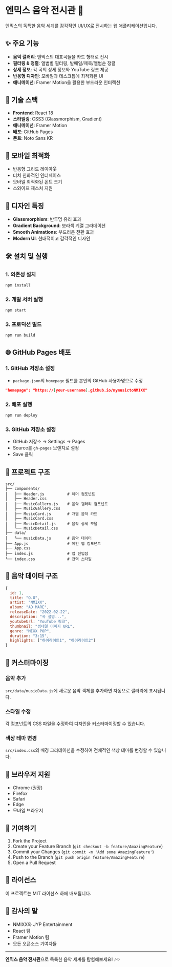 # 엔믹스 음악 전시관 🎵

엔믹스의 독특한 음악 세계를 감각적인 UI/UX로 전시하는 웹 애플리케이션입니다.

## ✨ 주요 기능

- **음악 갤러리**: 엔믹스의 대표곡들을 카드 형태로 전시
- **필터링 & 정렬**: 앨범별 필터링, 발매일/제목/앨범순 정렬
- **상세 정보**: 각 곡의 상세 정보와 YouTube 링크 제공
- **반응형 디자인**: 모바일과 데스크톱에 최적화된 UI
- **애니메이션**: Framer Motion을 활용한 부드러운 인터랙션

## 🚀 기술 스택

- **Frontend**: React 18
- **스타일링**: CSS3 (Glassmorphism, Gradient)
- **애니메이션**: Framer Motion
- **배포**: GitHub Pages
- **폰트**: Noto Sans KR

## 📱 모바일 최적화

- 반응형 그리드 레이아웃
- 터치 친화적인 인터페이스
- 모바일 최적화된 폰트 크기
- 스와이프 제스처 지원

## 🎨 디자인 특징

- **Glassmorphism**: 반투명 유리 효과
- **Gradient Background**: 보라색 계열 그라데이션
- **Smooth Animations**: 부드러운 전환 효과
- **Modern UI**: 현대적이고 감각적인 디자인

## 🛠️ 설치 및 실행

### 1. 의존성 설치
```bash
npm install
```

### 2. 개발 서버 실행
```bash
npm start
```

### 3. 프로덕션 빌드
```bash
npm run build
```

## 🌐 GitHub Pages 배포

### 1. GitHub 저장소 설정
- `package.json`의 `homepage` 필드를 본인의 GitHub 사용자명으로 수정
```json
"homepage": "https://[your-username].github.io/mymusictoNMIXX"
```

### 2. 배포 실행
```bash
npm run deploy
```

### 3. GitHub 저장소 설정
- GitHub 저장소 → Settings → Pages
- Source를 `gh-pages` 브랜치로 설정
- Save 클릭

## 📁 프로젝트 구조

```
src/
├── components/
│   ├── Header.js          # 헤더 컴포넌트
│   ├── Header.css
│   ├── MusicGallery.js    # 음악 갤러리 컴포넌트
│   ├── MusicGallery.css
│   ├── MusicCard.js       # 개별 음악 카드
│   ├── MusicCard.css
│   ├── MusicDetail.js     # 음악 상세 모달
│   └── MusicDetail.css
├── data/
│   └── musicData.js       # 음악 데이터
├── App.js                 # 메인 앱 컴포넌트
├── App.css
├── index.js               # 앱 진입점
└── index.css              # 전역 스타일
```

## 🎵 음악 데이터 구조

```javascript
{
  id: 1,
  title: "O.O",
  artist: "NMIXX",
  album: "AD MARE",
  releaseDate: "2022-02-22",
  description: "곡 설명...",
  youtubeUrl: "YouTube 링크",
  thumbnail: "썸네일 이미지 URL",
  genre: "MIXX POP",
  duration: "3:15",
  highlights: ["하이라이트1", "하이라이트2"]
}
```

## 🔧 커스터마이징

### 음악 추가
`src/data/musicData.js`에 새로운 음악 객체를 추가하면 자동으로 갤러리에 표시됩니다.

### 스타일 수정
각 컴포넌트의 CSS 파일을 수정하여 디자인을 커스터마이징할 수 있습니다.

### 색상 테마 변경
`src/index.css`의 배경 그라데이션을 수정하여 전체적인 색상 테마를 변경할 수 있습니다.

## 📱 브라우저 지원

- Chrome (권장)
- Firefox
- Safari
- Edge
- 모바일 브라우저

## 🤝 기여하기

1. Fork the Project
2. Create your Feature Branch (`git checkout -b feature/AmazingFeature`)
3. Commit your Changes (`git commit -m 'Add some AmazingFeature'`)
4. Push to the Branch (`git push origin feature/AmazingFeature`)
5. Open a Pull Request

## 📄 라이선스

이 프로젝트는 MIT 라이선스 하에 배포됩니다.

## 🙏 감사의 말

- NMIXX와 JYP Entertainment
- React 팀
- Framer Motion 팀
- 모든 오픈소스 기여자들

---

**엔믹스 음악 전시관**으로 독특한 음악 세계를 탐험해보세요! 🎶✨
